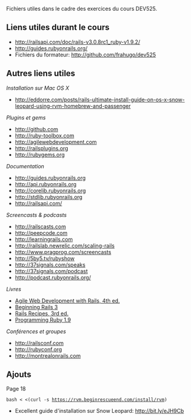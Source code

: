 Fichiers utiles dans le cadre des exercices du cours DEV525.


Liens utiles durant le cours
----

- http://railsapi.com/doc/rails-v3.0.8rc1_ruby-v1.9.2/
- http://guides.rubyonrails.org/
- Fichiers du formateur: http://github.com/frahugo/dev525

Autres liens utiles
----

*Installation sur Mac OS X*

- http://eddorre.com/posts/rails-ultimate-install-guide-on-os-x-snow-leopard-using-rvm-homebrew-and-passenger

*Plugins et gems*

- http://github.com
- http://ruby-toolbox.com
- http://agilewebdevelopment.com
- http://railsplugins.org
- http://rubygems.org

*Documentation*

- http://guides.rubyonrails.org
- http://api.rubyonrails.org
- http://corelib.rubyonrails.org
- http://stdlib.rubyonrails.org
- http://railsapi.com/

*Screencasts & podcasts*

- http://railscasts.com
- http://peepcode.com
- http://learningrails.com
- http://railslab.newrelic.com/scaling-rails
- http://www.pragprog.com/screencasts
- http://5by5.tv/rubyshow
- http://37signals.com/speaks
- http://37signals.com/podcast
- http://podcast.rubyonrails.org/

*Livres*

- [Agile Web Development with Rails, 4th ed.](http://www.amazon.ca/Agile-Web-Development-Rails-Ruby/dp/1934356549/ref=sr_1_1?s=books&ie=UTF8&qid=1310158929&sr=1-1)
- [Beginning Rails 3](http://www.amazon.ca/Beginning-Rails-Cloves-Carneiro-Jr/dp/1430224339/ref=sr_1_1?ie=UTF8&qid=1310158802&sr=8-1)
- [Rails Recipes, 3rd ed.](http://www.amazon.ca/Rails-Recipes-3-Chad-Fowler/dp/1934356778/ref=sr_1_1?s=books&ie=UTF8&qid=1310158965&sr=1-1)
- [Programming Ruby 1.9](http://www.amazon.ca/Programming-Ruby-1-9-Pragmatic-Programmers/dp/1934356085/ref=sr_1_1?s=books&ie=UTF8&qid=1310159005&sr=1-1)

*Conférences et groupes*

- http://railsconf.com
- http://rubyconf.org
- http://montrealonrails.com

Ajouts
----

Page 18

<code>bash < <(curl -s https://rvm.beginrescueend.com/install/rvm)</code>

- Excellent guide d'installation sur Snow Leopard: http://bit.ly/eJH9Cb
